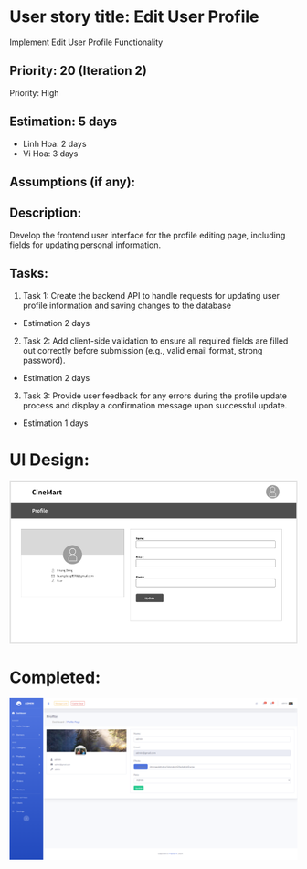 # User story title: Edit User Profile
Implement Edit User Profile Functionality


## Priority: 20 (Iteration 2)
Priority: High

## Estimation: 5 days
* Linh Hoa: 2 days 
* Vi Hoa: 3 days

## Assumptions (if any):

## Description: 
Develop the frontend user interface for the profile editing page, including fields for updating personal information.

## Tasks:
1. Task 1: Create the backend API to handle requests for updating user profile information and saving changes to the database 
- Estimation 2 days

2. Task 2: Add client-side validation to ensure all required fields are filled out correctly before submission (e.g., valid email format, strong password).
- Estimation 2 days

3. Task 3: Provide user feedback for any errors during the profile update process and display a confirmation message upon successful update.
- Estimation 1 days

# UI Design:

![alt text](image-7.png)

# Completed:

![alt text](image-21.png)